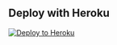 

## Deploy with Heroku

[![Deploy to Heroku](https://www.herokucdn.com/deploy/button.svg)](https://heroku.com/deploy)
